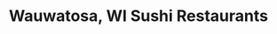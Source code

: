 ---
layout: city
title: Wauwatosa, WI Sushi Restaurants
permalink: /wisconsin/wauwatosa/
stateAbbr: WI
stateName: Wisconsin
cityName: Wauwatosa
---